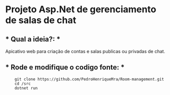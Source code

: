 # Projeto Asp.Net de gerenciamento de salas de chat

## * Qual a ideia?: *

Apicativo web para criação de contas e salas publicas ou privadas de chat.

## * Rode e modifique o codigo fonte: *

```
    git clone https://github.com/PedroHenriqueMra/Room-management.git
    cd /src
    dotnet run
```
